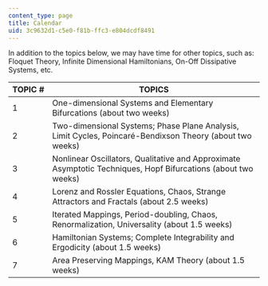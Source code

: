 ```yaml
---
content_type: page
title: Calendar
uid: 3c9632d1-c5e0-f81b-ffc3-e804dcdf8491
---
```


In addition to the topics below, we may have time for other topics, such as: Floquet Theory, Infinite Dimensional Hamiltonians, On-Off Dissipative Systems, etc.

| TOPIC # | TOPICS |
| --- | --- |
| 1 | One-dimensional Systems and Elementary Bifurcations (about two weeks) |
| 2 | Two-dimensional Systems; Phase Plane Analysis, Limit Cycles, Poincaré-Bendixson Theory (about two weeks) |
| 3 | Nonlinear Oscillators, Qualitative and Approximate Asymptotic Techniques, Hopf Bifurcations (about two weeks) |
| 4 | Lorenz and Rossler Equations, Chaos, Strange Attractors and Fractals (about 2.5 weeks) |
| 5 | Iterated Mappings, Period-doubling, Chaos, Renormalization, Universality (about 1.5 weeks) |
| 6 | Hamiltonian Systems; Complete Integrability and Ergodicity (about 1.5 weeks) |
| 7 | Area Preserving Mappings, KAM Theory (about 1.5 weeks)